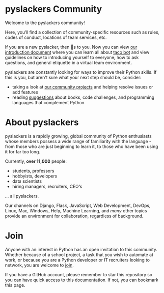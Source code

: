 # pyslackers Community
Welcome to the pyslackers community!

Here, you'll find a collection of community-specific resources such as rules,
codes of conduct, locations of team services, etc.

If you are a new pyslacker, then :taco:s to you. Now you can view
[our introduction document](introduction.md) where you can learn all about
[taco bot](introduction.md#taco-bot-taco) and view guidelines on how to introducing
yourself to everyone, how to ask questions, and general etiquette in a virtual team
environment.

pyslackers are constantly looking for ways to improve their Python skills. If this is you,
but aren't sure what your next step should be, consider:
* taking a look at [our community projects](community_projects.md) and helping resolve issues
or add features
* reading [suggestions](whats_next.md) about books, code challenges, and programming
languages that complement Python

# About pyslackers
pyslackers is a rapidly growing, global community of Python enthusiasts whose
members possess a wide range of familiarity with the language - from those who
are just beginning to learn it, to those who have been using it for far too long.

Currently, **over 11,000** people:
* students, professors
* hobbyists, developers
* data scientists
* hiring managers, recruiters, CEO's

... all pyslackers.

Our channels on Django, Flask, JavaScript, Web Development, DevOps, Linux, Mac,
Windows, Help, Machine Learning, and *many* other topics provide an environment
for collaboration, regardless of background.

# Join
Anyone with an interest in Python has an open invitation to this community.
Whether because of a school project, a task that you wish to automate at work,
or because you are a Python developer or IT recruiters looking to network, you
are welcome to [join](https://pyslackers.com/slack/).

If you have a GitHub account, please remember to star this repository so you can
have quick access to this documentation. If not, you can bookmark this page.